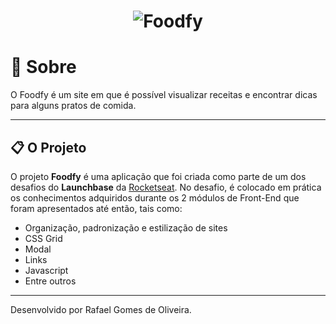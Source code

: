 <h1 align="center">
    <img src="public/assets/foodfy.gif" alt="Foodfy">
</h1>

# 📄 Sobre

O Foodfy é um site em que é possível visualizar receitas e encontrar dicas para alguns pratos de comida.

---

## 📋 O Projeto

O projeto **Foodfy** é uma aplicação que foi criada como parte de um dos desafios do **Launchbase** da [Rocketseat](http://rocketseat.com.br/). No desafio, é colocado em prática os conhecimentos adquiridos durante os 2 módulos de Front-End que foram apresentados até então, tais como:

- Organização, padronização e estilização de sites
- CSS Grid
- Modal
- Links
- Javascript
- Entre outros

---
Desenvolvido por Rafael Gomes de Oliveira.
